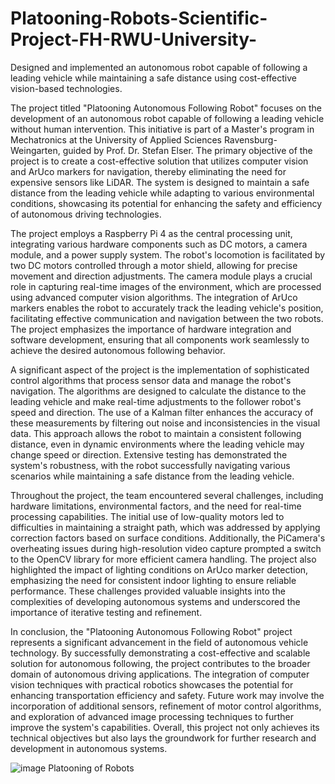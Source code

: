 # Platooning-Robots-Scientific-Project-FH-RWU-University-
Designed and implemented an autonomous robot capable of following a leading vehicle while maintaining a safe distance using cost-effective vision-based technologies.

The project titled "Platooning Autonomous Following Robot" focuses on the development of an autonomous robot capable of following a leading vehicle without human intervention. This initiative is part of a Master's program in Mechatronics at the University of Applied Sciences Ravensburg-Weingarten, guided by Prof. Dr. Stefan Elser. The primary objective of the project is to create a cost-effective solution that utilizes computer vision and ArUco markers for navigation, thereby eliminating the need for expensive sensors like LiDAR. The system is designed to maintain a safe distance from the leading vehicle while adapting to various environmental conditions, showcasing its potential for enhancing the safety and efficiency of autonomous driving technologies.

The project employs a Raspberry Pi 4 as the central processing unit, integrating various hardware components such as DC motors, a camera module, and a power supply system. The robot's locomotion is facilitated by two DC motors controlled through a motor shield, allowing for precise movement and direction adjustments. The camera module plays a crucial role in capturing real-time images of the environment, which are processed using advanced computer vision algorithms. The integration of ArUco markers enables the robot to accurately track the leading vehicle's position, facilitating effective communication and navigation between the two robots. The project emphasizes the importance of hardware integration and software development, ensuring that all components work seamlessly to achieve the desired autonomous following behavior.

A significant aspect of the project is the implementation of sophisticated control algorithms that process sensor data and manage the robot's navigation. The algorithms are designed to calculate the distance to the leading vehicle and make real-time adjustments to the follower robot's speed and direction. The use of a Kalman filter enhances the accuracy of these measurements by filtering out noise and inconsistencies in the visual data. This approach allows the robot to maintain a consistent following distance, even in dynamic environments where the leading vehicle may change speed or direction. Extensive testing has demonstrated the system's robustness, with the robot successfully navigating various scenarios while maintaining a safe distance from the leading vehicle.

Throughout the project, the team encountered several challenges, including hardware limitations, environmental factors, and the need for real-time processing capabilities. The initial use of low-quality motors led to difficulties in maintaining a straight path, which was addressed by applying correction factors based on surface conditions. Additionally, the PiCamera's overheating issues during high-resolution video capture prompted a switch to the OpenCV library for more efficient camera handling. The project also highlighted the impact of lighting conditions on ArUco marker detection, emphasizing the need for consistent indoor lighting to ensure reliable performance. These challenges provided valuable insights into the complexities of developing autonomous systems and underscored the importance of iterative testing and refinement.

In conclusion, the "Platooning Autonomous Following Robot" project represents a significant advancement in the field of autonomous vehicle technology. By successfully demonstrating a cost-effective and scalable solution for autonomous following, the project contributes to the broader domain of autonomous driving applications. The integration of computer vision techniques with practical robotics showcases the potential for enhancing transportation efficiency and safety. Future work may involve the incorporation of additional sensors, refinement of motor control algorithms, and exploration of advanced image processing techniques to further improve the system's capabilities. Overall, this project not only achieves its technical objectives but also lays the groundwork for further research and development in autonomous systems.

![image](https://github.com/user-attachments/assets/0efb2619-3b99-4734-9367-aff14cc3619d)
Platooning of Robots

